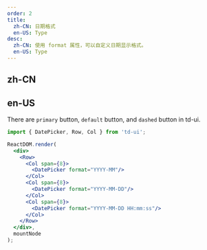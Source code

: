 ```yaml
---
order: 2
title:
  zh-CN: 日期格式
  en-US: Type
desc:
  zh-CN: 使用 format 属性，可以自定义日期显示格式。
  en-US: Type
---
```


## zh-CN

## en-US

There are `primary` button, `default` button, and `dashed` button in td-ui.

```jsx
import { DatePicker, Row, Col } from 'td-ui';

ReactDOM.render(
  <div>
    <Row>
      <Col span={8}>
        <DatePicker format="YYYY-MM"/>
      </Col>
      <Col span={8}>
        <DatePicker format="YYYY-MM-DD"/>
      </Col>
      <Col span={8}>
        <DatePicker format="YYYY-MM-DD HH:mm:ss"/>
      </Col>
    </Row>
  </div>,
  mountNode
);
```
<style>
.td-btn {
  margin: 5px;
}
</style>
